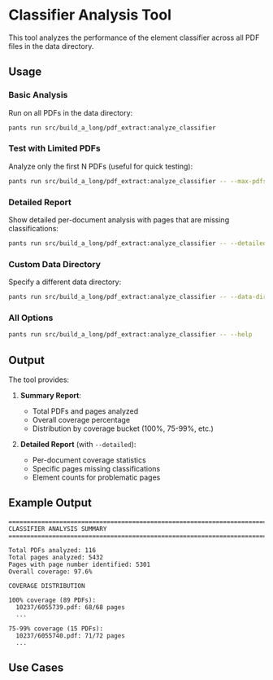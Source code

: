 # Classifier Analysis Tool

This tool analyzes the performance of the element classifier across all PDF files in the data directory.

## Usage

### Basic Analysis

Run on all PDFs in the data directory:

```bash
pants run src/build_a_long/pdf_extract:analyze_classifier
```

### Test with Limited PDFs

Analyze only the first N PDFs (useful for quick testing):

```bash
pants run src/build_a_long/pdf_extract:analyze_classifier -- --max-pdfs 10
```

### Detailed Report

Show detailed per-document analysis with pages that are missing classifications:

```bash
pants run src/build_a_long/pdf_extract:analyze_classifier -- --detailed
```

### Custom Data Directory

Specify a different data directory:

```bash
pants run src/build_a_long/pdf_extract:analyze_classifier -- --data-dir /path/to/pdfs
```

### All Options

```bash
pants run src/build_a_long/pdf_extract:analyze_classifier -- --help
```

## Output

The tool provides:

1. **Summary Report**:
   - Total PDFs and pages analyzed
   - Overall coverage percentage
   - Distribution by coverage bucket (100%, 75-99%, etc.)

2. **Detailed Report** (with `--detailed`):
   - Per-document coverage statistics
   - Specific pages missing classifications
   - Element counts for problematic pages

## Example Output

```text
================================================================================
CLASSIFIER ANALYSIS SUMMARY
================================================================================

Total PDFs analyzed: 116
Total pages analyzed: 5432
Pages with page number identified: 5301
Overall coverage: 97.6%

COVERAGE DISTRIBUTION

100% coverage (89 PDFs):
  10237/6055739.pdf: 68/68 pages
  ...

75-99% coverage (15 PDFs):
  10237/6055740.pdf: 71/72 pages
  ...
```

## Use Cases

